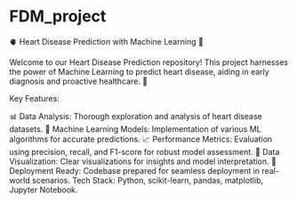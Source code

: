 # FDM_project
🫀 Heart Disease Prediction with Machine Learning 🤖

Welcome to our Heart Disease Prediction repository! This project harnesses the power of Machine Learning to predict heart disease, aiding in early diagnosis and proactive healthcare. 🏥

Key Features:

📊 Data Analysis: Thorough exploration and analysis of heart disease datasets.
🧠 Machine Learning Models: Implementation of various ML algorithms for accurate predictions.
📈 Performance Metrics: Evaluation using precision, recall, and F1-score for robust model assessment.
🎨 Data Visualization: Clear visualizations for insights and model interpretation.
🚀 Deployment Ready: Codebase prepared for seamless deployment in real-world scenarios.
Tech Stack:
Python, scikit-learn, pandas, matplotlib, Jupyter Notebook.
